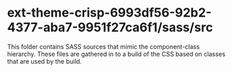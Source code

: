 # ext-theme-crisp-6993df56-92b2-4377-aba7-9951f27ca6f1/sass/src

This folder contains SASS sources that mimic the component-class hierarchy. These files
are gathered in to a build of the CSS based on classes that are used by the build.
